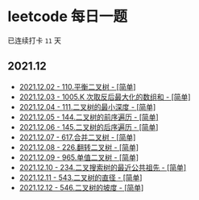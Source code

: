 # leetcode 每日一题

已连续打卡 `11` 天

## 2021.12

-   [2021.12.02 - 110.平衡二叉树 - [简单]](./src/110/index.ts)
-   [2021.12.03 - 1005.K 次取反后最大化的数组和 - [简单]](./src/1005/index.ts)
-   [2021.12.04 - 111.二叉树的最小深度 - [简单]](./src/111/index.ts)
-   [2021.12.05 - 144.二叉树的前序遍历 - [简单]](./src/144/index.ts)
-   [2021.12.06 - 145.二叉树的后序遍历 - [简单]](./src/145/index.ts)
-   [2021.12.07 - 617.合并二叉树 - [简单]](./src/617/index.ts)
-   [2021.12.08 - 226.翻转二叉树 - [简单]](./src/226/index.ts)
-   [2021.12.09 - 965.单值二叉树 - [简单]](./src/965/index.ts)
-   [2021.12.10 - 234.二叉搜索树的最近公共祖先 - [简单]](./src/235/index.ts)
-   [2021.12.11 - 543.二叉树的直径 - [简单]](./src/543/index.ts)
-   [2021.12.12 - 546.二叉树的坡度 - [简单]](./src/546/index.ts)
